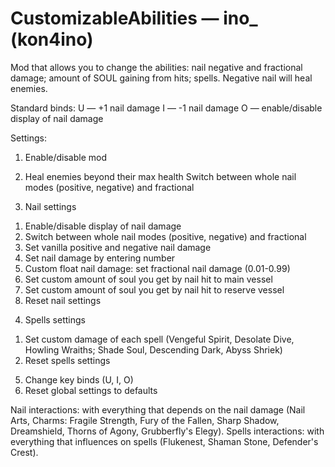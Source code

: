 # CustomizableAbilities — ino_ (kon4ino)

Mod that allows you to change the abilities: nail negative and fractional damage; amount of SOUL gaining from hits; spells.
Negative nail will heal enemies.

Standard binds:
U — +1 nail damage
I — -1 nail damage
O — enable/disable display of nail damage

Settings:
1. Enable/disable mod
2. Heal enemies beyond their max health Switch between whole nail modes (positive, negative) and fractional

3. Nail settings
1) Enable/disable display of nail damage
2) Switch between whole nail modes (positive, negative) and fractional
3) Set vanilla positive and negative nail damage
4) Set nail damage by entering number
5) Custom float nail damage: set fractional nail damage (0.01-0.99)
6) Set custom amount of soul you get by nail hit to main vessel
7) Set custom amount of soul you get by nail hit to reserve vessel
8) Reset nail settings

4. Spells settings
1) Set custom damage of each spell (Vengeful Spirit, Desolate Dive, Howling Wraiths; Shade Soul, Descending Dark, Abyss Shriek)
2) Reset spells settings

5. Change key binds (U, I, O)
6. Reset global settings to defaults

Nail interactions: with everything that depends on the nail damage (Nail Arts, Charms: Fragile Strength, Fury of the Fallen, Sharp Shadow, Dreamshield, Thorns of Agony, Grubberfly's Elegy).
Spells interactions: with everything that influences on spells (Flukenest, Shaman Stone, Defender's Crest).
